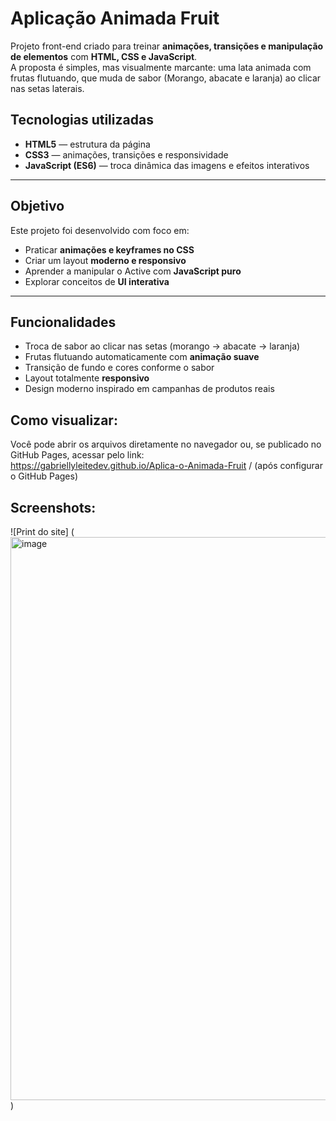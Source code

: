 # Aplicação Animada Fruit

Projeto front-end criado para treinar **animações, transições e manipulação de elementos** com **HTML, CSS e JavaScript**.  
A proposta é simples, mas visualmente marcante: uma lata animada com frutas flutuando, que muda de sabor (Morango, abacate e laranja) ao clicar nas setas laterais.  

## Tecnologias utilizadas
- **HTML5** — estrutura da página  
- **CSS3** — animações, transições e responsividade  
- **JavaScript (ES6)** — troca dinâmica das imagens e efeitos interativos  

---

## Objetivo
Este projeto foi desenvolvido com foco em:
- Praticar **animações e keyframes no CSS**
- Criar um layout **moderno e responsivo**
- Aprender a manipular o Active com **JavaScript puro**
- Explorar conceitos de **UI interativa**

---

## Funcionalidades
- Troca de sabor ao clicar nas setas (morango → abacate → laranja)  
- Frutas flutuando automaticamente com **animação suave**  
- Transição de fundo e cores conforme o sabor  
- Layout totalmente **responsivo**  
- Design moderno inspirado em campanhas de produtos reais

## Como visualizar:
Você pode abrir os arquivos diretamente no navegador ou, se publicado no GitHub Pages, acessar pelo link:  
https://gabriellyleitedev.github.io/Aplica-o-Animada-Fruit
/ (após configurar o GitHub Pages)


## Screenshots:
![Print do site] (<img width="1919" height="901" alt="image" src="https://github.com/user-attachments/assets/0a550d3b-f6fc-4ccd-91e8-c91ee094e405" />)
